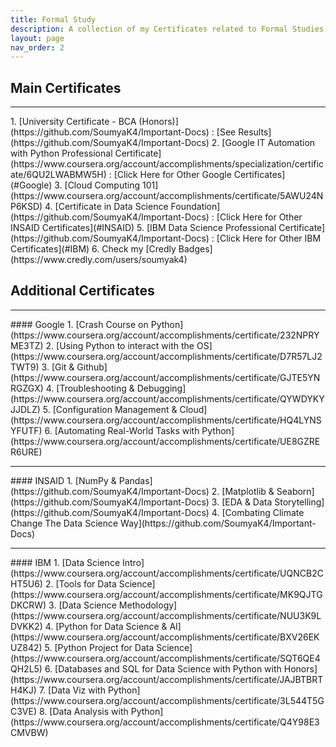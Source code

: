 ```yaml
---
title: Formal Study
description: A collection of my Certificates related to Formal Studies
layout: page
nav_order: 2
---
```


## Main Certificates
<hr>
1. [University Certificate - BCA (Honors)](https://github.com/SoumyaK4/Important-Docs) : [See Results](https://github.com/SoumyaK4/Important-Docs)
2. [Google IT Automation with Python Professional Certificate](https://www.coursera.org/account/accomplishments/specialization/certificate/6QU2LWABMW5H) : [Click Here for Other Google Certificates](#Google)
3. [Cloud Computing 101](https://www.coursera.org/account/accomplishments/certificate/5AWU24NP6KSD)
4. [Certificate in Data Science Foundation](https://github.com/SoumyaK4/Important-Docs) : [Click Here for Other INSAID Certificates](#INSAID)
5. [IBM Data Science Professional Certificate](https://github.com/SoumyaK4/Important-Docs) : [Click Here for Other IBM Certificates](#IBM)
6. Check my [Credly Badges](https://www.credly.com/users/soumyak4)

## Additional Certificates
<hr id=Google>
#### Google
1. [Crash Course on Python](https://www.coursera.org/account/accomplishments/certificate/232NPRYME3TZ)
2. [Using Python to interact with the OS](https://www.coursera.org/account/accomplishments/certificate/D7R57LJ2TWT9)
3. [Git & Github](https://www.coursera.org/account/accomplishments/certificate/GJTE5YNRGZGX)
4. [Troubleshooting & Debugging](https://www.coursera.org/account/accomplishments/certificate/QYWDYKYJJDLZ)
5. [Configuration Management & Cloud](https://www.coursera.org/account/accomplishments/certificate/HQ4LYNSYFUTF)
6. [Automating Real-World Tasks with Python](https://www.coursera.org/account/accomplishments/certificate/UE8GZRER6URE)

<hr id=INSAID>
#### INSAID
1. [NumPy & Pandas](https://github.com/SoumyaK4/Important-Docs)
2. [Matplotlib & Seaborn](https://github.com/SoumyaK4/Important-Docs)
3. [EDA & Data Storytelling](https://github.com/SoumyaK4/Important-Docs)
4. [Combating Climate Change The Data Science Way](https://github.com/SoumyaK4/Important-Docs)

<hr id=IBM>
#### IBM
1. [Data Science Intro](https://www.coursera.org/account/accomplishments/certificate/UQNCB2CHT5U6)
2. [Tools for Data Science](https://www.coursera.org/account/accomplishments/certificate/MK9QJTGDKCRW)
3. [Data Science Methodology](https://www.coursera.org/account/accomplishments/certificate/NUU3K9LDVKK2)
4. [Python for Data Science & AI](https://www.coursera.org/account/accomplishments/certificate/BXV26EKUZ842)
5. [Python Project for Data Science](https://www.coursera.org/account/accomplishments/certificate/SQT6QE4QH2L5)
6. [Databases and SQL for Data Science with Python with Honors](https://www.coursera.org/account/accomplishments/certificate/JAJBTBRTH4KJ)
7. [Data Viz with Python](https://www.coursera.org/account/accomplishments/certificate/3L544T5GC3VE)
8. [Data Analysis with Python](https://www.coursera.org/account/accomplishments/certificate/Q4Y98E3CMVBW)